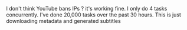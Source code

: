 I don't think YouTube bans IPs ? it's working fine. I only do 4 tasks concurrently. I've done 20,000 tasks over the past 30 hours. This is just downloading metadata and generated subtitles
